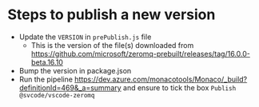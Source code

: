 # Steps to publish a new version
* Update the `VERSION` in `prePublish.js` file
    * This is the version of the file(s) downloaded from https://github.com/microsoft/zeromq-prebuilt/releases/tag/16.0.0-beta.16.10
* Bump the version in package.json
* Run the pipeline https://dev.azure.com/monacotools/Monaco/_build?definitionId=469&_a=summary and ensure to tick the box `Publish @svcode/vscode-zeromq`
